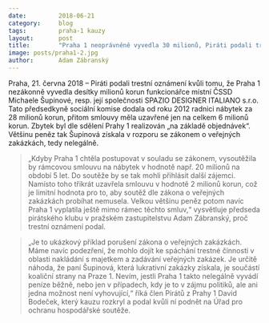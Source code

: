 ```yaml
---
date:         2018-06-21
category:     blog
tags:         praha-1 kauzy
layout:       post
title:        "Praha 1 neoprávněně vyvedla 30 milionů, Piráti podali trestní oznámení" 
image: posts/praha1-2.jpg
author:       Adam Zábranský
---
```


Praha, 21. června 2018 – Piráti podali trestní oznámení kvůli tomu, že Praha 1 nezákonně vyvedla desítky milionů korun funkcionářce místní ČSSD Michaele Šupinové, resp. její společnosti SPAZIO DESIGNER ITALIANO s.r.o. Tato předsedkyně sociální komise dodala od roku 2012 radnici nábytek za 28 milionů korun, přitom smlouvy měla uzavřené jen na celkem 6 milionů korun. Zbytek byl dle sdělení Prahy 1 realizován „na základě objednávek“. Většinu peněz tak Šupinová získala v rozporu se zákonem o veřejných zakázkách, tedy nelegálně. 

> „Kdyby Praha 1 chtěla postupovat v souladu se zákonem, vysoutěžila by rámcovou smlouvu na nábytek v hodnotě např. 20 milionů na období 5 let. Do soutěže by se tak mohli přihlásit další zájemci. Namísto toho třikrát uzavřela smlouvu v hodnotě 2 milionů korun, což je limitní hodnota pro to, aby soutěž dle zákona o veřejných zakázkách probíhat nemusela. Velkou většinu peněz potom navíc Praha 1 vyplatila ještě mimo rámec těchto smluv,“ vysvětluje předseda pirátského klubu v pražském zastupitelstvu Adam Zábranský, proč trestní oznámení podal. 

> „Je to ukázkový příklad porušení zákona o veřejných zakázkách. Máme navíc podezření, že mohlo dojít ke spáchání trestné činnosti v oblasti nakládání s majetkem a zadávání veřejných zakázek. Je určitě náhoda, že paní Šupinová, která lukrativní zakázky získala, je součástí koaliční strany na Praze 1. Nevím, jestli Praha 1 takto nelegálně vyvádí peníze běžně, nebo jen v případech, kdy je to v zájmu politiků, ale ani jedna možnost není vyhovující,“ říká člen Pirátů z Prahy 1 David Bodeček, který kauzu rozkryl a podal kvůli ní podnět na Úřad pro ochranu hospodářské soutěže.
